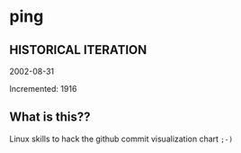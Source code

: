 # ping

## HISTORICAL ITERATION
2002-08-31

Incremented: 1916

## What is this?? 
Linux skills to hack the github commit visualization chart `;-)`
